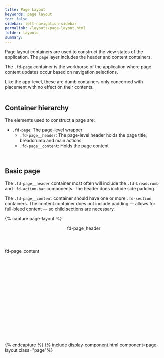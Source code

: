 ```yaml
---
title: Page Layout
keywords: page layout
toc: false
sidebar: left-navigation-sidebar
permalink: /layouts/page-layout.html
folder: layouts
summary:
---
```

Page layout containers are used to construct the view states of the application. The `page` layer includes the header and content containers.

The `.fd-page` container is the workhorse of the application where page content updates occur based on navigation selections.

Like the app-level, these are dumb containers only concerned with placement with no effect on their contents.
<br><br>
## Container hierarchy
The elements used to construct a page are:
* `.fd-page`: The page-level wrapper
  * `.fd-page__header`: The page-level header holds the page title, breadcrumb and main actions
  * `.fd-page__content`: Holds the page content

<br/>

## Basic page
The `.fd-page__header` container most often will include the `.fd-breadcrumb` and `.fd-action-bar` components. The header does include side padding.

The `.fd-page__content` container should have one or more `.fd-section` containers. The content container does not include padding — allows for full-bleed content — so child sections are necessary.

{% capture page-layout %}
<article class="fd-page">
    <header class="fd-page__header fd-has-background-color-background-2">
        fd-page_header
    </header>
    <div class="fd-page__content fd-has-background-color-neutral-2">
        fd-page_content
    </div>
</article>
{% endcapture %}
{% include display-component.html component=page-layout  class="page"%}

<style media="screen">
    .fd-page__content{
        height: 300px;
    }
</style>
